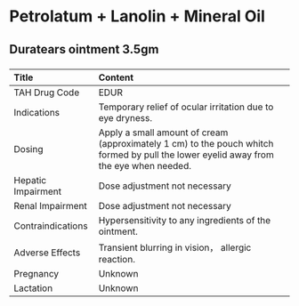 # Petrolatum + Lanolin + Mineral Oil

## Duratears ointment 3.5gm

##### 

| Title              | Content                                                                                                                               |
|:-------------------|:--------------------------------------------------------------------------------------------------------------------------------------|
| TAH Drug Code      | EDUR                                                                                                                                  |
| Indications        | Temporary relief of ocular irritation due to eye dryness.                                                                             |
| Dosing             | Apply a small amount of cream (approximately 1 cm) to the pouch whitch formed by pull the lower eyelid away from the eye when needed. |
| Hepatic Impairment | Dose adjustment not necessary                                                                                                         |
| Renal Impairment   | Dose adjustment not necessary                                                                                                         |
| Contraindications  | Hypersensitivity to any ingredients of the ointment.                                                                                  |
| Adverse Effects    | Transient blurring in vision， allergic reaction.                                                                                     |
| Pregnancy          | Unknown                                                                                                                               |
| Lactation          | Unknown                                                                                                                               |

